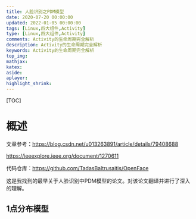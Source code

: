 ```yaml
---
title: 人脸识别之PDM模型
date: 2020-07-20 00:00:00
updated: 2022-01-05 00:00:00
tags: [Linux,四大组件,Activity]
type: [Linux,四大组件,Activity]
comments: Activity的生命周期完全解析
description: Activity的生命周期完全解析
keywords: Activity的生命周期完全解析
top_img:
mathjax:
katex:
aside:
aplayer:
highlight_shrink:
---
```


[TOC]

# 概述


文章参考：https://blog.csdn.net/u013263891/article/details/79408688

https://ieeexplore.ieee.org/document/1270611

代码仓库：https://github.com/TadasBaltrusaitis/OpenFace



这是我找到的最早关于人脸识别中PDM模型的论文。对该论文翻译并进行了深入的理解。



## 1点分布模型

